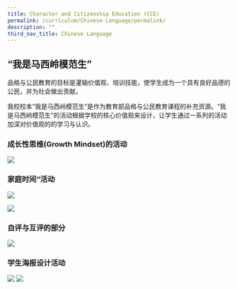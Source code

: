 ```yaml
---
title: Character and Citizenship Education (CCE)
permalink: /curriculum/Chinese-Language/permalink/
description: ""
third_nav_title: Chinese Language
---
```

“我是马西岭模范生”
----------

品格与公民教育的目标是灌输价值观、培训技能，使学生成为一个具有良好品德的公民，并为社会做出贡献。

我校校本“我是马西岭模范生”是作为教育部品格与公民教育课程的补充资源。“我是马西岭模范生”的活动根据学校的核心价值观来设计，让学生通过一系列的活动加深对价值观的的学习与认识。

  

### 成长性思维(Growth Mindset)的活动

![](/images/Curriculum/CCE1.png)

### 家庭时间“活动

![](/images/Curriculum/CCE2.png)

![](/images/Curriculum/CCE3.png)

### 自评与互评的部分

![](/images/Curriculum/CCE4.png)

### 学生海报设计活动

![](/images/Curriculum/CCE5.png) ![](/images/Curriculum/CCE6.png)